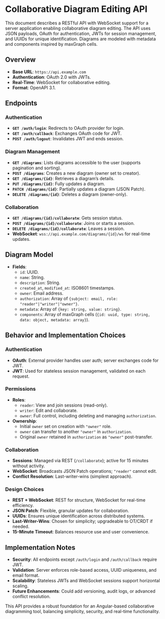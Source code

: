 # Collaborative Diagram Editing API

This document describes a RESTful API with WebSocket support for a server application enabling collaborative diagram editing. The API uses JSON payloads, OAuth for authentication, JWTs for session management, and UUIDs for unique identification. Diagrams are modeled with metadata and components inspired by maxGraph cells.

## Overview

- **Base URL**: `https://api.example.com`
- **Authentication**: OAuth 2.0 with JWTs.
- **Real-Time**: WebSocket for collaborative editing.
- **Format**: OpenAPI 3.1.

## Endpoints

### Authentication

- **`GET /auth/login`**: Redirects to OAuth provider for login.
- **`GET /auth/callback`**: Exchanges OAuth code for JWT.
- **`POST /auth/logout`**: Invalidates JWT and ends session.

### Diagram Management

- **`GET /diagrams`**: Lists diagrams accessible to the user (supports pagination and sorting).
- **`POST /diagrams`**: Creates a new diagram (owner set to creator).
- **`GET /diagrams/{id}`**: Retrieves a diagram’s details.
- **`PUT /diagrams/{id}`**: Fully updates a diagram.
- **`PATCH /diagrams/{id}`**: Partially updates a diagram (JSON Patch).
- **`DELETE /diagrams/{id}`**: Deletes a diagram (owner-only).

### Collaboration

- **`GET /diagrams/{id}/collaborate`**: Gets session status.
- **`POST /diagrams/{id}/collaborate`**: Joins or starts a session.
- **`DELETE /diagrams/{id}/collaborate`**: Leaves a session.
- **WebSocket**: `wss://api.example.com/diagrams/{id}/ws` for real-time updates.

## Diagram Model

- **Fields**:
  - `id`: UUID.
  - `name`: String.
  - `description`: String.
  - `created_at`, `modified_at`: ISO8601 timestamps.
  - `owner`: Email address.
  - `authorization`: Array of `{subject: email, role: "reader"|"writer"|"owner"}`.
  - `metadata`: Array of `{key: string, value: string}`.
  - `components`: Array of maxGraph cells (`{id: uuid, type: string, data: object, metadata: array}`).

## Behavior and Implementation Choices

### Authentication

- **OAuth**: External provider handles user auth; server exchanges code for JWT.
- **JWT**: Used for stateless session management, validated on each request.

### Permissions

- **Roles**:
  - `reader`: View and join sessions (read-only).
  - `writer`: Edit and collaborate.
  - `owner`: Full control, including deleting and managing `authorization`.
- **Ownership**:
  - Initial `owner` set on creation with `"owner"` role.
  - `owner` can transfer to another `"owner"` in `authorization`.
  - Original `owner` retained in `authorization` as `"owner"` post-transfer.

### Collaboration

- **Sessions**: Managed via REST (`/collaborate`); active for 15 minutes without activity.
- **WebSocket**: Broadcasts JSON Patch operations; `"reader"` cannot edit.
- **Conflict Resolution**: Last-writer-wins (simplest approach).

### Design Choices

- **REST + WebSocket**: REST for structure, WebSocket for real-time efficiency.
- **JSON Patch**: Flexible, granular updates for collaboration.
- **UUIDs**: Ensures unique identification across distributed systems.
- **Last-Writer-Wins**: Chosen for simplicity; upgradeable to OT/CRDT if needed.
- **15-Minute Timeout**: Balances resource use and user convenience.

## Implementation Notes

- **Security**: All endpoints except `/auth/login` and `/auth/callback` require JWT.
- **Validation**: Server enforces role-based access, UUID uniqueness, and email format.
- **Scalability**: Stateless JWTs and WebSocket sessions support horizontal scaling.
- **Future Enhancements**: Could add versioning, audit logs, or advanced conflict resolution.

This API provides a robust foundation for an Angular-based collaborative diagramming tool, balancing simplicity, security, and real-time functionality.
